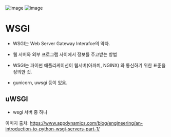 ![image](https://user-images.githubusercontent.com/15938354/140238406-0edcab15-b641-4a07-b81d-c61ab7912031.png)
![image](https://user-images.githubusercontent.com/15938354/146282054-ac098c23-c9eb-4792-8ee2-3356a5c254da.png)


# WSGI

- WSGI는 Web Server Gateway Interafce의 약자.
- 웹 서버와 외부 프로그램 사이에서 정보를 주고받는 방법 

- WSGI는 파이썬 애플리케이션이 웹서버(아파치, NGINX) 와 통신하기 위한 표준을 정의한 것. 
- gunicorn, uwsgi 등이 있음.


## uWSGI
- wsgi 서버 중 하나 


이미지 출처: https://www.appdynamics.com/blog/engineering/an-introduction-to-python-wsgi-servers-part-1/

